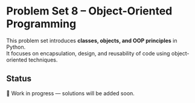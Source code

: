 # Problem Set 8 – Object-Oriented Programming

This problem set introduces **classes, objects, and OOP principles** in Python.  
It focuses on encapsulation, design, and reusability of code using object-oriented techniques.  

## Status
🚧 Work in progress — solutions will be added soon.
